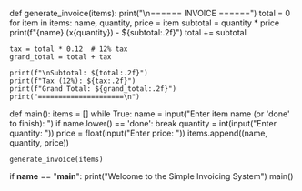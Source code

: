 def generate_invoice(items):
    print("\n====== INVOICE ======")
    total = 0
    for item in items:
        name, quantity, price = item
        subtotal = quantity * price
        print(f"{name} (x{quantity}) - ${subtotal:.2f}")
        total += subtotal
    
    tax = total * 0.12  # 12% tax
    grand_total = total + tax
    
    print(f"\nSubtotal: ${total:.2f}")
    print(f"Tax (12%): ${tax:.2f}")
    print(f"Grand Total: ${grand_total:.2f}")
    print("=====================\n")

def main():
    items = []
    while True:
        name = input("Enter item name (or 'done' to finish): ")
        if name.lower() == 'done':
            break
        quantity = int(input("Enter quantity: "))
        price = float(input("Enter price: "))
        items.append((name, quantity, price))
    
    generate_invoice(items)

if __name__ == "__main__":
    print("Welcome to the Simple Invoicing System")
    main()
